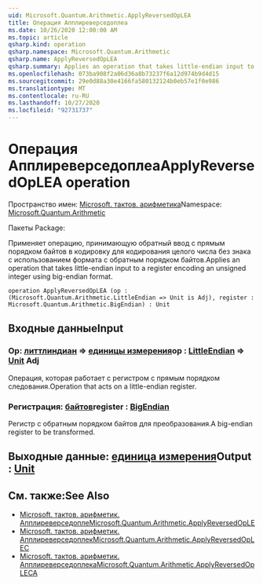 ```yaml
---
uid: Microsoft.Quantum.Arithmetic.ApplyReversedOpLEA
title: Операция Апплиреверседоплеа
ms.date: 10/26/2020 12:00:00 AM
ms.topic: article
qsharp.kind: operation
qsharp.namespace: Microsoft.Quantum.Arithmetic
qsharp.name: ApplyReversedOpLEA
qsharp.summary: Applies an operation that takes little-endian input to a register encoding an unsigned integer using big-endian format.
ms.openlocfilehash: 073ba908f2a06d36a8b73237f6a12d974b9d4d15
ms.sourcegitcommit: 29e0d88a30e4166fa580132124b0eb57e1f0e986
ms.translationtype: MT
ms.contentlocale: ru-RU
ms.lasthandoff: 10/27/2020
ms.locfileid: "92731737"
---
```

# <a name="applyreversedoplea-operation"></a><span data-ttu-id="efb7e-102">Операция Апплиреверседоплеа</span><span class="sxs-lookup"><span data-stu-id="efb7e-102">ApplyReversedOpLEA operation</span></span>

<span data-ttu-id="efb7e-103">Пространство имен: [Microsoft. тактов. арифметика](xref:Microsoft.Quantum.Arithmetic)</span><span class="sxs-lookup"><span data-stu-id="efb7e-103">Namespace: [Microsoft.Quantum.Arithmetic](xref:Microsoft.Quantum.Arithmetic)</span></span>

<span data-ttu-id="efb7e-104">Пакеты [](https://nuget.org/packages/)</span><span class="sxs-lookup"><span data-stu-id="efb7e-104">Package: [](https://nuget.org/packages/)</span></span>


<span data-ttu-id="efb7e-105">Применяет операцию, принимающую обратный ввод с прямым порядком байтов в кодировку для кодирования целого числа без знака с использованием формата с обратным порядком байтов.</span><span class="sxs-lookup"><span data-stu-id="efb7e-105">Applies an operation that takes little-endian input to a register encoding an unsigned integer using big-endian format.</span></span>

```qsharp
operation ApplyReversedOpLEA (op : (Microsoft.Quantum.Arithmetic.LittleEndian => Unit is Adj), register : Microsoft.Quantum.Arithmetic.BigEndian) : Unit
```


## <a name="input"></a><span data-ttu-id="efb7e-106">Входные данные</span><span class="sxs-lookup"><span data-stu-id="efb7e-106">Input</span></span>

### <a name="op--littleendian--unit-adj"></a><span data-ttu-id="efb7e-107">Op: [литтлиндиан](xref:Microsoft.Quantum.Arithmetic.LittleEndian) => [единицы измерения](xref:microsoft.quantum.lang-ref.unit)</span><span class="sxs-lookup"><span data-stu-id="efb7e-107">op : [LittleEndian](xref:Microsoft.Quantum.Arithmetic.LittleEndian) => [Unit](xref:microsoft.quantum.lang-ref.unit) Adj</span></span>

<span data-ttu-id="efb7e-108">Операция, которая работает с регистром с прямым порядком следования.</span><span class="sxs-lookup"><span data-stu-id="efb7e-108">Operation that acts on a little-endian register.</span></span>


### <a name="register--bigendian"></a><span data-ttu-id="efb7e-109">Регистрация: [байтов](xref:Microsoft.Quantum.Arithmetic.BigEndian)</span><span class="sxs-lookup"><span data-stu-id="efb7e-109">register : [BigEndian](xref:Microsoft.Quantum.Arithmetic.BigEndian)</span></span>

<span data-ttu-id="efb7e-110">Регистр с обратным порядком байтов для преобразования.</span><span class="sxs-lookup"><span data-stu-id="efb7e-110">A big-endian register to be transformed.</span></span>



## <a name="output--unit"></a><span data-ttu-id="efb7e-111">Выходные данные: [единица измерения](xref:microsoft.quantum.lang-ref.unit)</span><span class="sxs-lookup"><span data-stu-id="efb7e-111">Output : [Unit](xref:microsoft.quantum.lang-ref.unit)</span></span>



## <a name="see-also"></a><span data-ttu-id="efb7e-112">См. также:</span><span class="sxs-lookup"><span data-stu-id="efb7e-112">See Also</span></span>

- [<span data-ttu-id="efb7e-113">Microsoft. тактов. арифметик. Апплиреверседопле</span><span class="sxs-lookup"><span data-stu-id="efb7e-113">Microsoft.Quantum.Arithmetic.ApplyReversedOpLE</span></span>](xref:Microsoft.Quantum.Arithmetic.ApplyReversedOpLE)
- [<span data-ttu-id="efb7e-114">Microsoft. тактов. арифметик. Апплиреверседоплек</span><span class="sxs-lookup"><span data-stu-id="efb7e-114">Microsoft.Quantum.Arithmetic.ApplyReversedOpLEC</span></span>](xref:Microsoft.Quantum.Arithmetic.ApplyReversedOpLEC)
- [<span data-ttu-id="efb7e-115">Microsoft. тактов. арифметик. Апплиреверседоплека</span><span class="sxs-lookup"><span data-stu-id="efb7e-115">Microsoft.Quantum.Arithmetic.ApplyReversedOpLECA</span></span>](xref:Microsoft.Quantum.Arithmetic.ApplyReversedOpLECA)